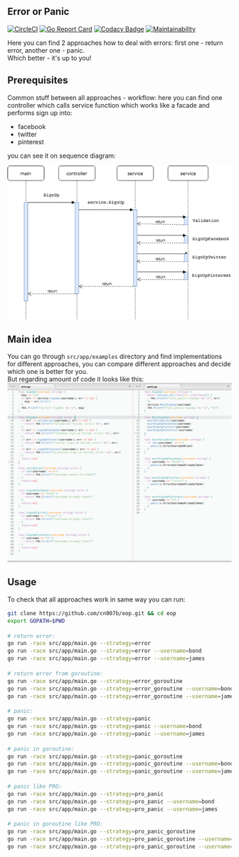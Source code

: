 Error or Panic
-

[![CircleCI](https://circleci.com/gh/cn007b/eop.svg?style=svg)](https://circleci.com/gh/cn007b/eop)
[![Go Report Card](https://goreportcard.com/badge/github.com/cn007b/eop)](https://goreportcard.com/report/github.com/cn007b/eop)
[![Codacy Badge](https://api.codacy.com/project/badge/Grade/b05afa73b94146d4bd65543d32e7627b)](https://www.codacy.com/app/cn007b/eop?utm_source=github.com&amp;utm_medium=referral&amp;utm_content=cn007b/eop&amp;utm_campaign=Badge_Grade)
[![Maintainability](https://api.codeclimate.com/v1/badges/caf54b60fe8ae4d9a423/maintainability)](https://codeclimate.com/github/cn007b/eop/maintainability)

Here you can find 2 approaches how to deal with errors:
first one - return error, another one - panic.
<br>Which better - it's up to you!

## Prerequisites

Common stuff between all approaches - workflow:
here you can find one controller which calls service function
which works like a facade and performs sign up into:

* facebook
* twitter
* pinterest

you can see it on sequence diagram:

![sequence diagram](/sequenceDiagram.png)

## Main idea

You can go through `src/app/examples` directory and find implementations for different approaches,
you can compare different approaches and decide which one is better for you.
<br>But regarding amount of code it looks like this:
![e VS p](/eVSp.png)

## Usage

To check that all approaches work in same way you can run:

````bash
git clone https://github.com/cn007b/eop.git && cd eop
export GOPATH=$PWD

# return error:
go run -race src/app/main.go --strategy=error
go run -race src/app/main.go --strategy=error --username=bond
go run -race src/app/main.go --strategy=error --username=james

# return error from goroutine:
go run -race src/app/main.go --strategy=error_goroutine
go run -race src/app/main.go --strategy=error_goroutine --username=bond
go run -race src/app/main.go --strategy=error_goroutine --username=james

# panic:
go run -race src/app/main.go --strategy=panic
go run -race src/app/main.go --strategy=panic --username=bond
go run -race src/app/main.go --strategy=panic --username=james

# panic in goroutine:
go run -race src/app/main.go --strategy=panic_goroutine
go run -race src/app/main.go --strategy=panic_goroutine --username=bond
go run -race src/app/main.go --strategy=panic_goroutine --username=james

# panic like PRO:
go run -race src/app/main.go --strategy=pro_panic
go run -race src/app/main.go --strategy=pro_panic --username=bond
go run -race src/app/main.go --strategy=pro_panic --username=james

# panic in goroutine like PRO:
go run -race src/app/main.go --strategy=pro_panic_goroutine
go run -race src/app/main.go --strategy=pro_panic_goroutine --username=bond
go run -race src/app/main.go --strategy=pro_panic_goroutine --username=james
````
